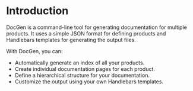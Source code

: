# Introduction

DocGen is a command-line tool for generating documentation for multiple products. It uses a simple JSON format for defining products and Handlebars templates for generating the output files.

With DocGen, you can:

- Automatically generate an index of all your products.
- Create individual documentation pages for each product.
- Define a hierarchical structure for your documentation.
- Customize the output using your own Handlebars templates.
